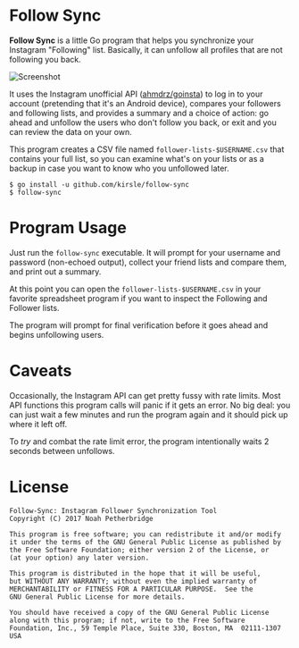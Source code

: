 # Follow Sync

**Follow Sync** is a little Go program that helps you synchronize your
Instagram "Following" list. Basically, it can unfollow all profiles that are
not following you back.

![Screenshot](https://raw.githubusercontent.com/kirsle/follow-sync/master/screenshot.png)

It uses the Instagram unofficial API ([ahmdrz/goinsta][1]) to log in to your
account (pretending that it's an Android device), compares your followers and
following lists, and provides a summary and a choice of action: go ahead and
unfollow the users who don't follow you back, or exit and you can review the
data on your own.

This program creates a CSV file named `follower-lists-$USERNAME.csv` that
contains your full list, so you can examine what's on your lists or as a backup
in case you want to know who you unfollowed later.

```
$ go install -u github.com/kirsle/follow-sync
$ follow-sync
```

# Program Usage

Just run the `follow-sync` executable. It will prompt for your username and
password (non-echoed output), collect your friend lists and compare them,
and print out a summary.

At this point you can open the `follower-lists-$USERNAME.csv` in your favorite
spreadsheet program if you want to inspect the Following and Follower lists.

The program will prompt for final verification before it goes ahead and begins
unfollowing users.

# Caveats

Occasionally, the Instagram API can get pretty fussy with rate limits. Most
API functions this program calls will panic if it gets an error. No big deal:
you can just wait a few minutes and run the program again and it should pick
up where it left off.

To *try* and combat the rate limit error, the program intentionally waits
2 seconds between unfollows.

# License

```
Follow-Sync: Instagram Follower Synchronization Tool
Copyright (C) 2017 Noah Petherbridge

This program is free software; you can redistribute it and/or modify
it under the terms of the GNU General Public License as published by
the Free Software Foundation; either version 2 of the License, or
(at your option) any later version.

This program is distributed in the hope that it will be useful,
but WITHOUT ANY WARRANTY; without even the implied warranty of
MERCHANTABILITY or FITNESS FOR A PARTICULAR PURPOSE.  See the
GNU General Public License for more details.

You should have received a copy of the GNU General Public License
along with this program; if not, write to the Free Software
Foundation, Inc., 59 Temple Place, Suite 330, Boston, MA  02111-1307  USA
```

[1]: https://github.com/ahmdrz/goinsta
